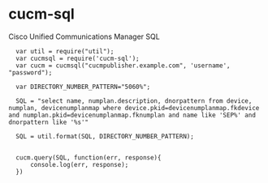 # cucm-sql
Cisco Unified Communications Manager SQL


      var util = require("util");
      var cucmsql = require('cucm-sql');
      var cucm = cucmsql("cucmpublisher.example.com", 'username', "password");

      var DIRECTORY_NUMBER_PATTERN="5060%";

      SQL = "select name, numplan.description, dnorpattern from device, numplan, devicenumplanmap where device.pkid=devicenumplanmap.fkdevice and numplan.pkid=devicenumplanmap.fknumplan and name like 'SEP%' and dnorpattern like '%s'"

      SQL = util.format(SQL, DIRECTORY_NUMBER_PATTERN);


      cucm.query(SQL, function(err, response){
	      console.log(err, response);
      })
